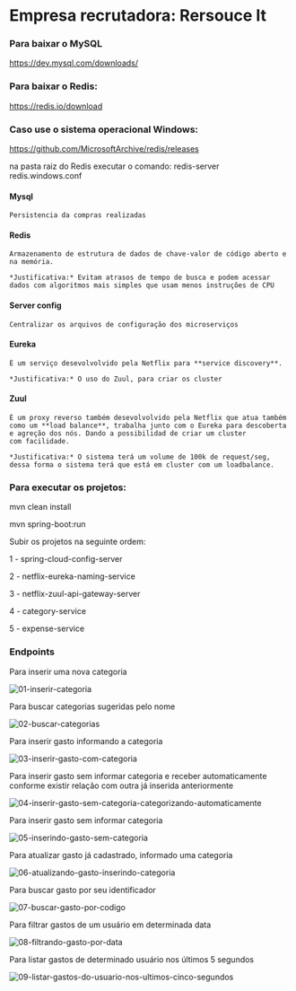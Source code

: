 # Empresa recrutadora: Rersouce It

### Para baixar o MySQL
https://dev.mysql.com/downloads/

### Para baixar o Redis: 
https://redis.io/download

### Caso use o sistema operacional Windows:
https://github.com/MicrosoftArchive/redis/releases

na pasta raiz do Redis executar o comando: redis-server redis.windows.conf


#### Mysql
    Persistencia da compras realizadas
	
#### Redis
	Armazenamento de estrutura de dados de chave-valor de código aberto e na memória.
	
	*Justificativa:* Evitam atrasos de tempo de busca e podem acessar dados com algoritmos mais simples que usam menos instruções de CPU
	
#### Server config
	Centralizar os arquivos de configuração dos microserviços
	
#### Eureka
    É um serviço desevolvolvido pela Netflix para **service discovery**.

    *Justificativa:* O uso do Zuul, para criar os cluster

#### Zuul
    É um proxy reverso também desevolvolvido pela Netflix que atua também como um **load balance**, trabalha junto com o Eureka para descoberta e agreção dos nós. Dando a possibilidad de criar um cluster
    com facilidade.
    
    *Justificativa:* O sistema terá um volume de 100k de request/seg, dessa forma o sistema terá que está em cluster com um loadbalance.


### Para executar os projetos:
mvn clean install

mvn spring-boot:run

Subir os projetos na seguinte ordem:

1 - spring-cloud-config-server

2 - netflix-eureka-naming-service

3 - netflix-zuul-api-gateway-server

4 - category-service

5 - expense-service

### Endpoints

Para inserir uma nova categoria

![01-inserir-categoria](img/01-inserir-categoria.PNG)

Para buscar categorias sugeridas pelo nome

![02-buscar-categorias](img/02-buscar-categorias.PNG)

Para inserir gasto informando a categoria

![03-inserir-gasto-com-categoria](img/03-inserir-gasto-com-categoria.PNG)

Para inserir gasto sem informar categoria e receber automaticamente conforme existir relação com outra já inserida anteriormente

![04-inserir-gasto-sem-categoria-categorizando-automaticamente](img/04-inserir-gasto-sem-categoria-categorizando-automaticamente.PNG)

Para inserir gasto sem informar categoria

![05-inserindo-gasto-sem-categoria](img/05-inserindo-gasto-sem-categoria.PNG)

Para atualizar gasto já cadastrado, informado uma categoria

![06-atualizando-gasto-inserindo-categoria](img/06-atualizando-gasto-inserindo-categoria.PNG)

Para buscar gasto por seu identificador

![07-buscar-gasto-por-codigo](img/07-buscar-gasto-por-codigo.PNG)

Para filtrar gastos de um usuário em determinada data

![08-filtrando-gasto-por-data](img/08-filtrando-gasto-por-data.PNG)

Para listar gastos de determinado usuário nos últimos 5 segundos

![09-listar-gastos-do-usuario-nos-ultimos-cinco-segundos](img/09-listar-gastos-do-usuario-nos-ultimos-cinco-segundos.PNG)
